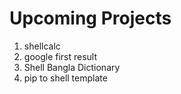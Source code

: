 # Upcoming Projects

1. shellcalc
2. google first result
3. Shell Bangla Dictionary
4. pip to shell template
 
